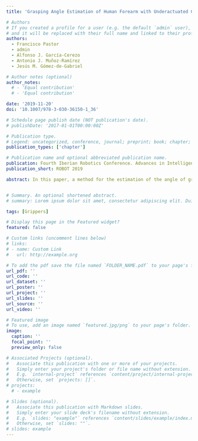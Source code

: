 ```yaml
---
title: 'Grasping Angle Estimation of Human Forearm with Underactuated Grippers Using Proprioceptive Feedback'

# Authors
# If you created a profile for a user (e.g. the default `admin` user), write the username (folder name) here
# and it will be replaced with their full name and linked to their profile.
authors:
  - Francisco Pastor
  - admin
  - Alfonso J. García-Cerezo
  - Antonio J. Muñoz-Ramírez
  - Jesús M. Gómez-de-Gabriel

# Author notes (optional)
author_notes:
  # - 'Equal contribution'
  # - 'Equal contribution'

date: '2019-11-20'
doi: '10.1007/978-3-030-36150-1_36'

# Schedule page publish date (NOT publication's date).
# publishDate: '2017-01-01T00:00:00Z'

# Publication type.
# Legend: uncategorized, conference, journal; preprint; book; chapter; thesis; patent
publication_types: ['chapter']

# Publication name and optional abbreviated publication name.
publication: Fourth Iberian Robotics Conference. Advances in Intelligent Systems and Computing
publication_short: ROBOT 2019

abstract: In this paper, a method for the estimation of the angle of grasping of a human forearm, when grasped by a robot with an underactuated gripper, using proprioceptive information only, is presented. Knowing the angle around the forearm’s axis (i.e. roll angle) is key for the safe manipulation of the human limb and biomedical sensor placement among others. The adaptive gripper has two independent underactuated fingers with two phalanges and a single actuator each. The final joint position of the gripper provides information related to the shape of the grasped object without the need for external contact or force sensors. Regression methods to estimate the roll angle of the grasping have been trained with forearm grasping information from different humans at each angular position. The results show that it is possible to accurately estimate the rolling angle of the human arm, for trained and unknown people.


# Summary. An optional shortened abstract.
# summary: Lorem ipsum dolor sit amet, consectetur adipiscing elit. Duis posuere tellus ac convallis placerat. Proin tincidunt magna sed ex sollicitudin condimentum.

tags: [Grippers]

# Display this page in the Featured widget?
featured: false

# Custom links (uncomment lines below)
# links:
# - name: Custom Link
#   url: http://example.org

# To add the pdf save the file named `FOLDER_NAME.pdf` to your page's folder.
url_pdf: ''
url_code: ''
url_dataset: ''
url_poster: ''
url_project: ''
url_slides: ''
url_source: ''
url_video: ''

# Featured image
# To use, add an image named `featured.jpg/png` to your page's folder.
image:
  caption: ''
  focal_point: ''
  preview_only: false

# Associated Projects (optional).
#   Associate this publication with one or more of your projects.
#   Simply enter your project's folder or file name without extension.
#   E.g. `internal-project` references `content/project/internal-project/index.md`.
#   Otherwise, set `projects: []`.
# projects:
  # - example

# Slides (optional).
#   Associate this publication with Markdown slides.
#   Simply enter your slide deck's filename without extension.
#   E.g. `slides: "example"` references `content/slides/example/index.md`.
#   Otherwise, set `slides: ""`.
# slides: example
---
```


<!-- {{% callout note %}}
Click the _Cite_ button above to demo the feature to enable visitors to import publication metadata into their reference management software.
{{% /callout %}}

{{% callout note %}}
Create your slides in Markdown - click the _Slides_ button to check out the example.
{{% /callout %}}

Supplementary notes can be added here, including [code, math, and images](https://wowchemy.com/docs/writing-markdown-latex/). -->

